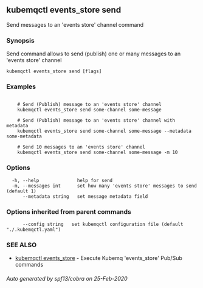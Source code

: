 ## kubemqctl events_store send

Send messages to an 'events store' channel command

### Synopsis

Send command allows to send (publish) one or many messages to an 'events store' channel

```
kubemqctl events_store send [flags]
```

### Examples

```

	# Send (Publish) message to an 'events store' channel
	kubemqctl events_store send some-channel some-message
	
	# Send (Publish) message to an 'events store' channel with metadata
	kubemqctl events_store send some-channel some-message --metadata some-metadata

	# Send 10 messages to an 'events store' channel
	kubemqctl events_store send some-channel some-message -m 10

```

### Options

```
  -h, --help              help for send
  -m, --messages int      set how many 'events store' messages to send (default 1)
      --metadata string   set message metadata field
```

### Options inherited from parent commands

```
      --config string   set kubemqctl configuration file (default "./.kubemqctl.yaml")
```

### SEE ALSO

* [kubemqctl events_store](kubemqctl_events_store.md)	 - Execute Kubemq 'events_store' Pub/Sub commands

###### Auto generated by spf13/cobra on 25-Feb-2020
